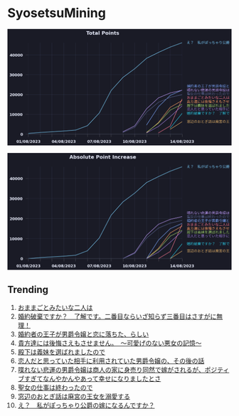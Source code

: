 # SyosetsuMining


![](https://raw.githubusercontent.com/exc4l/SyosetsuMining/main/plots/point_trend.png)

![](https://raw.githubusercontent.com/exc4l/SyosetsuMining/main/plots/point_increase.png)


## Trending

1. [おままごとみたいな二人は](https://ncode.syosetu.com/n1108ij/)
2. [婚約破棄ですか？　了解です。二番目ならいざ知らず三番目はさすがに無理！](https://ncode.syosetu.com/n1641ij/)
3. [婚約者の王子が男爵令嬢と恋に落ちた、らしい](https://ncode.syosetu.com/n0615ij/)
4. [貴方達には後悔さえもさせません。　～可愛げのない悪女の記憶～](https://ncode.syosetu.com/n0721ij/)
5. [殿下は義妹を選ばれましたので](https://ncode.syosetu.com/n0674ij/)
6. [恋人だと思っていた相手に利用されていた男爵令嬢の、その後の話](https://ncode.syosetu.com/n1031ij/)
7. [喋れない悲運の男爵令嬢は商人の家に身売り同然で嫁がされるが、ポジティブすぎてなんやかんやあって幸せになりましたとさ](https://ncode.syosetu.com/n9899ii/)
8. [聖女の仕事は終わったので](https://ncode.syosetu.com/n9150ii/)
9. [窓辺のおとぎ話は廃宮の王女を溺愛する](https://ncode.syosetu.com/n1762ij/)
10. [え？　私がぽっちゃり公爵の嫁になるんですか？](https://ncode.syosetu.com/n3565ii/)
